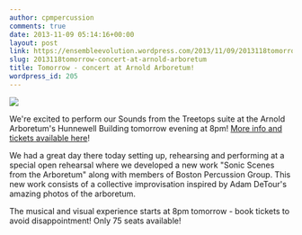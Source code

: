 ```yaml
---
author: cpmpercussion
comments: true
date: 2013-11-09 05:14:16+00:00
layout: post
link: https://ensembleevolution.wordpress.com/2013/11/09/2013118tomorrow-concert-at-arnold-arboretum/
slug: 2013118tomorrow-concert-at-arnold-arboretum
title: Tomorrow - concert at Arnold Arboretum!
wordpress_id: 205
---
```


![](https://ensembleevolution.files.wordpress.com/2013/11/cba30-sftt-small.jpg)
  



We're excited to perform our Sounds from the Treetops suite at the Arnold Arboretum's Hunnewell Building tomorrow evening at 8pm! [More info and tickets available here](https://my.arboretum.harvard.edu/Info.aspx?DayPlanner=1250&DayPlannerDate=11/9/2013)!  
  
We had a great day there today setting up, rehearsing and performing at a special open rehearsal where we developed a new work "Sonic Scenes from the Arboretum" along with members of Boston Percussion Group. This new work consists of a collective improvisation inspired by Adam DeTour's amazing photos of the arboretum.

The musical and visual experience starts at 8pm tomorrow - book tickets to avoid disappointment! Only 75 seats available!

